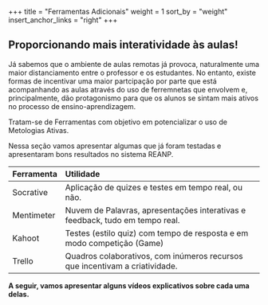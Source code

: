 +++
title = "Ferramentas Adicionais"
weight = 1
sort_by = "weight"
insert_anchor_links = "right"
+++

## Proporcionando mais interatividade às aulas!

Já sabemos que o ambiente de aulas remotas já provoca, naturalmente uma maior distanciamento entre o professor e os estudantes. No entanto, existe formas de incentivar uma maior partcipação por parte que está acompanhando as aulas através do uso de ferremnetas que envolvem e, principalmente, dão protagonismo para que os alunos se sintam mais ativos no processo de ensino-aprendizagem.

Tratam-se de Ferramentas com objetivo em potencializar o uso de Metologias Ativas.

Nessa seção vamos apresentar algumas que já foram testadas e apresentaram bons resultados no sistema REANP.

| Ferramenta       |  Utilidade    | 
|------------------|:--------------------|
| Socrative        | Aplicação de quizes e testes em tempo real, ou não.
| Mentimeter       | Nuvem de Palavras, apresentações interativas e feedback, tudo em tempo real. |
| Kahoot           | Testes (estilo quiz) com tempo de resposta e em modo competição (Game)|
| Trello           | Quadros colaborativos, com inúmeros recursos que incentivam a criatividade. |



**A seguir, vamos apresentar alguns vídeos explicativos sobre cada uma delas.**